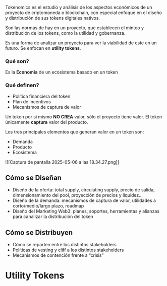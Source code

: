 Tokenomics es el estudio y análisis de los aspectos económicos de un proyecto de criptomoneda o blockchain, con especial enfoque en el diseño y distribución de sus tokens digitales nativos.

Son las normas de hay en un proyecto, que establecen el minteo y distribución de los tokens, como la utilidad y gobernanza.

Es una forma de analizar un proyecto para ver la viabilidad de este en un futuro. Se enfocan en **utility tokens**.

### Qué son?
Es la **Economía** de un ecosistema basado en un token
### Qué definen?
- Política financiera del token
- Plan de incentivos
- Mecanismos de captura de valor

Un token por si mismo **NO CREA** valor, sólo el proyecto tiene valor. El token únicamente **captura** valor del producto.

Los tres principales elementos que generan valor en un token son:
- Demanda
- Producto
- Ecosistema
  

![[Captura de pantalla 2025-05-06 a las 18.34.27.png]]




## Cómo se Diseñan

- Diseño de la oferta: total supply, circulating supply, precio de salida, dimensionamiento del pool, proyección de precios y liquidez… 
- Diseño de la demanda: mecanismos de captura de valor, utilidades a corto/medio/largo plazo, roadmap 
- Diseño del Marketing Web3: planes, soportes, herramientas y alianzas para canalizar la distribución del token
## Cómo se Distribuyen

- Cómo se reparten entre los distintos stakeholders
- Políticas de vesting y cliff a los distintos stakeholders
- Mecanismos de contención frente a “crisis”

# Utility Tokens
